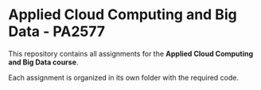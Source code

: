 # Applied Cloud Computing and Big Data - PA2577

This repository contains all assignments for the **Applied Cloud Computing and Big Data course**.  

Each assignment is organized in its own folder with the required code.  

